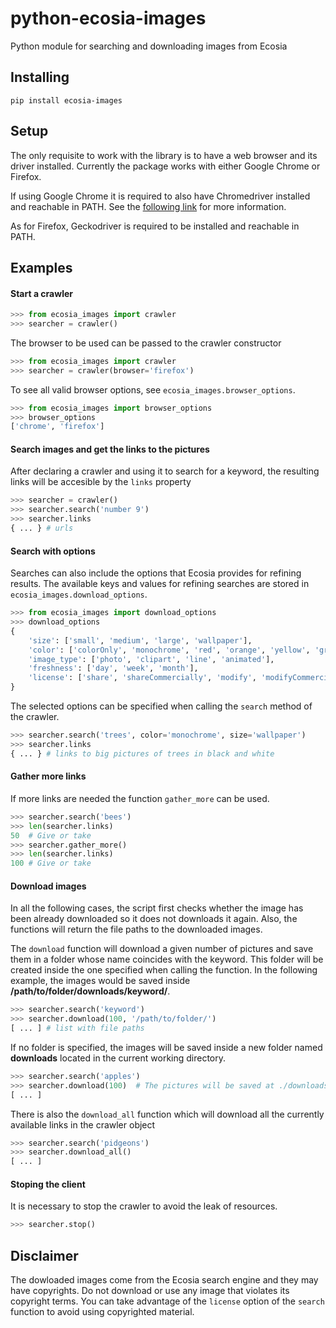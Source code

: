 # python-ecosia-images

Python module for searching and downloading images from Ecosia

## Installing

~~~
pip install ecosia-images
~~~

## Setup

The only requisite to work with the library is to have a web browser and its driver installed. Currently the package works with either Google Chrome or Firefox.

If using Google Chrome it is required to also have Chromedriver installed and reachable in PATH. See the [following link](https://sites.google.com/a/chromium.org/chromedriver/) for more information. 

As for Firefox, Geckodriver is required to be installed and reachable in PATH.

## Examples

#### Start a crawler

~~~ python
>>> from ecosia_images import crawler
>>> searcher = crawler()
~~~

The browser to be used can be passed to the crawler constructor

~~~ python
>>> from ecosia_images import crawler
>>> searcher = crawler(browser='firefox')
~~~

To see all valid browser options, see `ecosia_images.browser_options`.

~~~ python
>>> from ecosia_images import browser_options
>>> browser_options
['chrome', 'firefox']
~~~

#### Search images and get the links to the pictures

After declaring a crawler and using it to search for a keyword, the resulting links will be accesible by the `links` property

~~~ python
>>> searcher = crawler()
>>> searcher.search('number 9')
>>> searcher.links
{ ... } # urls
~~~

#### Search with options

Searches can also include the options that Ecosia provides for refining results. The available keys and values for refining searches are stored in `ecosia_images.download_options`.

~~~ Python
>>> from ecosia_images import download_options
>>> download_options
{
    'size': ['small', 'medium', 'large', 'wallpaper'],
    'color': ['colorOnly', 'monochrome', 'red', 'orange', 'yellow', 'green', 'teal', 'blue', 'purple', 'pink', 'brown', 'black', 'gray'],
    'image_type': ['photo', 'clipart', 'line', 'animated'],
    'freshness': ['day', 'week', 'month'],
    'license': ['share', 'shareCommercially', 'modify', 'modifyCommercially', 'public']
}
~~~

The selected options can be specified when calling the `search` method of the crawler.

~~~ Python
>>> searcher.search('trees', color='monochrome', size='wallpaper')
>>> searcher.links
{ ... } # links to big pictures of trees in black and white
~~~

#### Gather more links

If more links are needed the function `gather_more` can be used.

~~~ python
>>> searcher.search('bees')
>>> len(searcher.links)
50  # Give or take
>>> searcher.gather_more()
>>> len(searcher.links)
100 # Give or take
~~~

#### Download images

In all the following cases, the script first checks whether the image has been already downloaded so it does not downloads it again. Also, the functions will return the file paths to the downloaded images.

The `download` function will download a given number of pictures and save them in a folder whose name coincides with the keyword. This folder will be created inside the one specified when calling the function. In the following example, the images would be saved inside __/path/to/folder/downloads/keyword/__.

~~~ python
>>> searcher.search('keyword')
>>> searcher.download(100, '/path/to/folder/')
[ ... ] # list with file paths
~~~

If no folder is specified, the images will be saved inside a new folder named __downloads__ located in the current working directory.

~~~ python
>>> searcher.search('apples')
>>> searcher.download(100)  # The pictures will be saved at ./downloads/apples/
[ ... ]
~~~

There is also the `download_all` function which will download all the currently available links in the crawler object

~~~ python
>>> searcher.search('pidgeons')
>>> searcher.download_all()
[ ... ]
~~~

#### Stoping the client

It is necessary to stop the crawler to avoid the leak of resources.

~~~ python
>>> searcher.stop()
~~~

## Disclaimer

The dowloaded images come from the Ecosia search engine and they may have copyrights. Do not download or use any image that violates its copyright terms. You can take advantage of the `license` option of the `search` function to avoid using copyrighted material.
